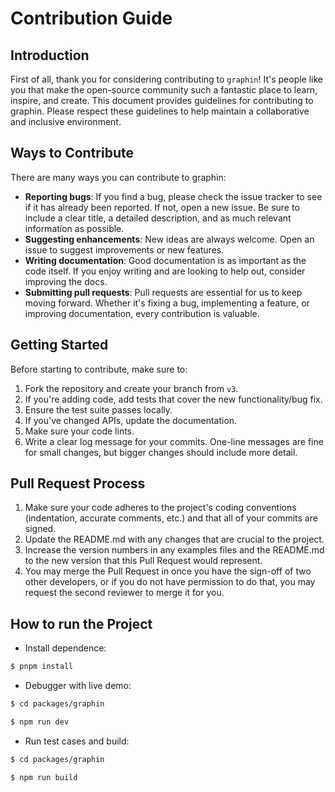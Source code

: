 # Contribution Guide

## Introduction

First of all, thank you for considering contributing to `graphin`! It's people like you that make the open-source community such a fantastic place to learn, inspire, and create. This document provides guidelines for contributing to graphin. Please respect these guidelines to help maintain a collaborative and inclusive environment.

## Ways to Contribute

There are many ways you can contribute to graphin:

- **Reporting bugs**: If you find a bug, please check the issue tracker to see if it has already been reported. If not, open a new issue. Be sure to include a clear title, a detailed description, and as much relevant information as possible.
- **Suggesting enhancements**: New ideas are always welcome. Open an issue to suggest improvements or new features.
- **Writing documentation**: Good documentation is as important as the code itself. If you enjoy writing and are looking to help out, consider improving the docs.
- **Submitting pull requests**: Pull requests are essential for us to keep moving forward. Whether it's fixing a bug, implementing a feature, or improving documentation, every contribution is valuable.

## Getting Started

Before starting to contribute, make sure to:

1. Fork the repository and create your branch from `v3`.
2. If you're adding code, add tests that cover the new functionality/bug fix.
3. Ensure the test suite passes locally.
4. If you've changed APIs, update the documentation.
5. Make sure your code lints.
6. Write a clear log message for your commits. One-line messages are fine for small changes, but bigger changes should include more detail.

## Pull Request Process

1. Make sure your code adheres to the project's coding conventions (indentation, accurate comments, etc.) and that all of your commits are signed.
2. Update the README.md with any changes that are crucial to the project.
3. Increase the version numbers in any examples files and the README.md to the new version that this Pull Request would represent.
4. You may merge the Pull Request in once you have the sign-off of two other developers, or if you do not have permission to do that, you may request the second reviewer to merge it for you.

## How to run the Project

- Install dependence:

```bash
$ pnpm install
```

- Debugger with live demo:

```bash
$ cd packages/graphin

$ npm run dev
```

- Run test cases and build:

```bash
$ cd packages/graphin

$ npm run build
```
